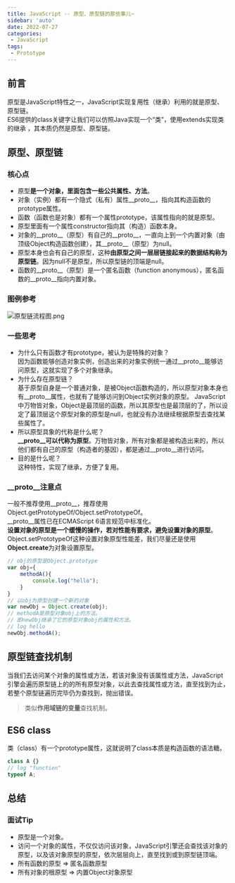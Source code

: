 ```yaml
---
title: JavaScript -- 原型、原型链的那些事儿~
sidebar: 'auto'
date: 2022-07-27
categories:
 - JavaScript
tags:
 - Prototype
---
```


## 前言
原型是JavaScript特性之一，JavaScript实现复用性（继承）利用的就是原型、原型链。<br />
ES6提供的class关键字让我们可以仿照Java实现一个“类”，使用extends实现类的继承
，其本质仍然是原型、原型链。

## 原型、原型链

### 核心点
* 原型**是一个对象，里面包含一些公共属性、方法**。
* 对象（实例）都有一个隐式（私有）属性__proto__，指向其构造函数的prototype属性。
* 函数（函数也是对象）都有一个属性prototype，该属性指向的就是原型。
* 原型里面有一个属性constructor指向其（构造）函数本身。
* 对象的__proto__（原型）有自己的__proto__，一直向上到一个内置对象（由顶级Object构造函数创建），其__proto__（原型）为null。
* 原型本身也会有自己的原型，这种**由原型之间一层层链接起来的数据结构称为原型链**。因为null不是原型，所以原型链的顶端是null。
* 函数的__proto__（原型）是一个匿名函数（function anonymous），匿名函数的__proto__指向内置对象。

### 图例参考
![原型链流程图.png](https://s2.loli.net/2022/07/31/G6nThJlWt1DUcCV.png)

### 一些思考
* 为什么只有函数才有prototype，被认为是特殊的对象？<br/>
因为函数能够创造对象实例，创造出来的对象实例统一通过__proto__能够访问原型，这就实现了多个对象继承。
* 为什么存在原型链？<br/>
基于原型自身是一个普通对象，是被Object函数构造的，所以原型对象本身也有__proto__属性，也就有了能够访问到Object实例对象的原型。
JavaScript中万物皆对象，Object是最顶层的函数，所以其原型也是最顶层的了，所以设定了最顶层这个原型对象的原型是null，也就没有办法继续根据原型去查找某些属性了。
* 所以原型具象的代称是什么呢？<br/>
**__proto__可以代称为原型**。万物皆对象，所有对象都是被构造出来的，所以他们都有自己的原型（构造者的基因），都是通过__proto__进行访问。
* 目的是什么呢？<br/>
这种特性，实现了继承，方便了复用。

### __proto__注意点
一般不推荐使用__proto__，推荐使用Object.getPrototypeOf/Object.setPrototypeOf。<br />
__proto__属性已在ECMAScript 6语言规范中标准化。<br />
**设置对象的原型是一个缓慢的操作，若对性能有要求，避免设置对象的原型**。
Object.setPrototypeOf这种设置对象原型性能差，我们尽量还是使用**Object.create**为对象设置原型。
```js
// obj的原型是Object.prototype
var obj={
    methodA(){
        console.log("hello");
    }
}
// 以obj为原型创建一个新的对象
var newObj = Object.create(obj);
// methodA是原型对象obj上的方法。
// 即newObj继承了它的原型对象obj的属性和方法。
// log hello
newObj.methodA(); 
```

## 原型链查找机制
当我们去访问某个对象的属性或方法，若该对象没有该属性或方法，JavaScript引擎会遍历原型链上的的所有原型对象，以此去查找属性或方法，直至找到为止，若整个原型链遍历完毕仍为查找到，抛出错误。
> 类似**作用域链的变量**查找机制。

## ES6 class
类（class）有一个prototype属性，这就说明了class本质是构造函数的语法糖。
```js
class A {}
// log "function"
typeof A;
```

## 总结

### 面试Tip
* 原型是一个对象。
* 访问一个对象的属性，不仅仅访问该对象，JavaScript引擎还会查找该对象的原型，以及该对象原型的原型，依次层层向上，直至找到或到原型链顶端。
* 所有函数的原型 => 匿名函数原型
* 所有对象的根原型 => 内置Object对象原型